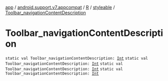 [app](../../../index.md) / [android.support.v7.appcompat](../../index.md) / [R](../index.md) / [styleable](index.md) / [Toolbar_navigationContentDescription](.)

# Toolbar_navigationContentDescription

`static val Toolbar_navigationContentDescription: `[`Int`](https://kotlinlang.org/api/latest/jvm/stdlib/kotlin/-int/index.html)
`static val Toolbar_navigationContentDescription: `[`Int`](https://kotlinlang.org/api/latest/jvm/stdlib/kotlin/-int/index.html)
`static val Toolbar_navigationContentDescription: `[`Int`](https://kotlinlang.org/api/latest/jvm/stdlib/kotlin/-int/index.html)
`static val Toolbar_navigationContentDescription: `[`Int`](https://kotlinlang.org/api/latest/jvm/stdlib/kotlin/-int/index.html)